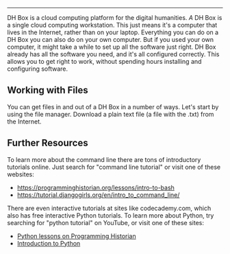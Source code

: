 
---

DH Box is a cloud computing platform for the digital humanities. _A_ DH Box is a single cloud computing workstation. This just means it's a computer that lives in the Internet, rather than on your laptop. Everything you can do on a DH Box you can also do on your own computer. But if you used your own computer, it might take a while to set up all the software just right. DH Box already has all the software you need, and it's all configured correctly. This allows you to get right to work, without spending hours installing and configuring software.


## Working with Files

You can get files in and out of a DH Box in a number of ways. Let's start by using the file manager. Download a plain text file (a file with the .txt) from the Internet. 


## Further Resources

To learn more about the command line there are tons of introductory tutorials online. Just search for "command line tutorial" or visit one of these websites:

 - https://programminghistorian.org/lessons/intro-to-bash
 - https://tutorial.djangogirls.org/en/intro_to_command_line/

There are even interactive tutorials at sites like codecademy.com, which also has free interactive Python tutorials. To learn more about Python, try searching for "python tutorial" on YouTube, or visit one of these sites: 

- [Python lessons on Programming Historian](https://programminghistorian.org/en/lessons/?topic=python)
- [Introduction to Python](http://introtopython.org/)
